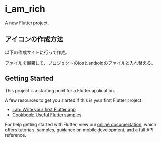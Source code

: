# i_am_rich

A new Flutter project.

## アイコンの作成方法

以下の作成サイトに行って作成。

ファイルを展開して、プロジェクトのiosとandroidのファイルと入れ替える。

## Getting Started

This project is a starting point for a Flutter application.

A few resources to get you started if this is your first Flutter project:

- [Lab: Write your first Flutter app](https://flutter.dev/docs/get-started/codelab)
- [Cookbook: Useful Flutter samples](https://flutter.dev/docs/cookbook)

For help getting started with Flutter, view our
[online documentation](https://flutter.dev/docs), which offers tutorials,
samples, guidance on mobile development, and a full API reference.
